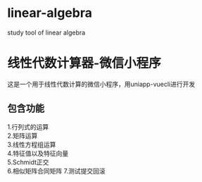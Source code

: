 # linear-algebra
study tool of linear algebra
# 线性代数计算器-微信小程序
这是一个用于线性代数计算的微信小程序，用uniapp-vuecli进行开发
## 包含功能
1.行列式的运算  
2.矩阵运算  
3.线性方程组运算  
4.特征值以及特征向量  
5.Schmidt正交  
6.相似矩阵合同矩阵
7.测试提交回滚